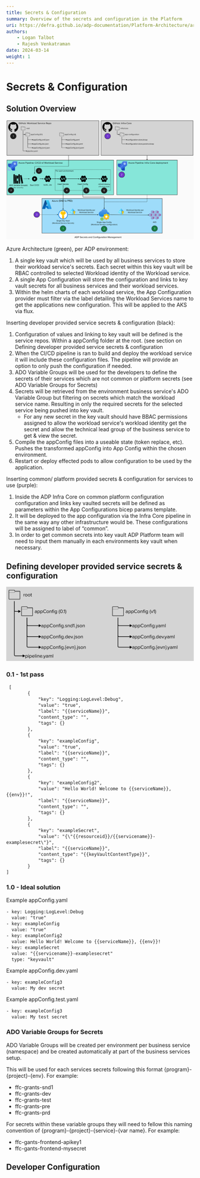 ```yaml
---
title: Secrets & Configuration
summary: Overview of the secrets and configuration in the Platform
uri: https://defra.github.io/adp-documentation/Platform-Architecture/architectural-components/microservices-and-aks/
authors:
    - Logan Talbot
    - Rajesh Venkatraman
date: 2024-03-14
weight: 1
---
```

# Secrets & Configuration

## Solution Overview

![FCP ADP Architecture_2023-10-11_14-23-20.png](../../images/config-and-secrets.png)

Azure Architecture (green), per ADP environment:

1. A single key vault which will be used by all business services to store their workload service's secrets. Each secret within this key vault will be RBAC controlled to selected Workload identity of the Workload service.
2. A single App Configuration will store the configuration and links to key vault secrets for all business services and their workload services.
3. Within the helm charts of each workload service, the App Configuration provider must filter via the label detailing the Workload Services name to get the applications new configuration. This will be applied to the AKS via flux.

Inserting developer provided service secrets & configuration (black):

1. Configuration of values and linking to key vault will be defined is the service repos. Within a appConfig folder at the root. (see section on Defining developer provided service secrets & configuration
2. When the CI/CD pipeline is ran to build and deploy the workload service it will include these configuration files. The pipeline will provide an option to only push the configuration if needed.
3. ADO Variable Groups will be used for the developers to define the secrets of their services which are not common or platform secrets (see ADO Variable Groups for Secrets)
4. Secrets will be retrieved from the environment business service's ADO Variable Group but filtering on secrets which match the workload service name. Resulting in only the required secrets for the selected service being pushed into key vault.
   - For any new secret in the key vault should have BBAC permissions assigned to allow the workload service's workload identity get the secret and allow the technical lead group of the business service to get & view the secret.
5. Compile the appConfig files into a useable state (token replace, etc). Pushes the transformed appConfig into App Config within the chosen environment.
6. Restart or deploy effected pods to allow configuration to be used by the application.

Inserting common/ platform provided secrets & configuration for services to use (purple):

1. Inside the ADP Infra Core on common platform configuration configuration and links key vaulted secrets will be defined as parameters within the App Configurations bicep params template.
2. It will be deployed to the app configuration via the Infra Core pipeline in the same way any other infrastructure would be. These configurations will be assigned to label of “common”.
3. In order to get common secrets into key vault ADP Platform team will need to input them manually in each environments key vault when necessary.

## Defining developer provided service secrets & configuration

![FCP ADP Architecture_2023-10-10_12-21-35.png](../../images/config-structure.png)

### 0.1 - 1st pass

```
 [
        {
            "key": "Logging:LogLevel:Debug",
            "value": "true",
            "label": "{{serviceName}}",
            "content_type": "",
            "tags": {}
        },
        {
            "key": "exampleConfig",
            "value": "true",
            "label": "{{serviceName}}",
            "content_type": "",
            "tags": {}
        },
        {
            "key": "exampleConfig2",
            "value": "Hello World! Welcome to {{serviceName}}, {{env}}!",
            "label": "{{serviceName}}",
            "content_type": "",
            "tags": {}
        },
        {
            "key": "exampleSecret",
            "value": "{\"{{resourceid}}/{{servicename}}-examplesecret\"}",
            "label": "{{serviceName}}",
            "content_type": "{{keyVaultContentType}}",
            "tags": {}
        }
]

```

### 1.0 - Ideal solution

Example appConfig.yaml

```
- key: Logging:LogLevel:Debug
  value: "true"
- key: exampleConfig
  value: "true" 
- key: exampleConfig2
  value: Hello World! Welcome to {{serviceName}}, {{env}}!
- key: exampleSecret
  value: "{{servicename}}-examplesecret"
  type: "keyvault"
```

Example appConfig.dev.yaml

```
- key: exampleConfig3
  value: My dev secret
```

Example appConfig.test.yaml

```
- key: exampleConfig3
  value: My test secret
```

### ADO Variable Groups for Secrets

ADO Variable Groups will be created per environment per business service (namespace) and be created automatically at part of the business services setup.

This will be used for each services secrets following this format {program}-{project}-{env}. For example:

- ffc-grants-snd1
- ffc-grants-dev
- ffc-grants-test
- ffc-grants-pre
- ffc-grants-prd

For secrets within these variable groups they will need to fellow this naming convention of {program}-{project}-{service}-{var name}. For example:

- ffc-gants-frontend-apikey1
- ffc-gants-frontend-mysecret

## Developer Configuration
